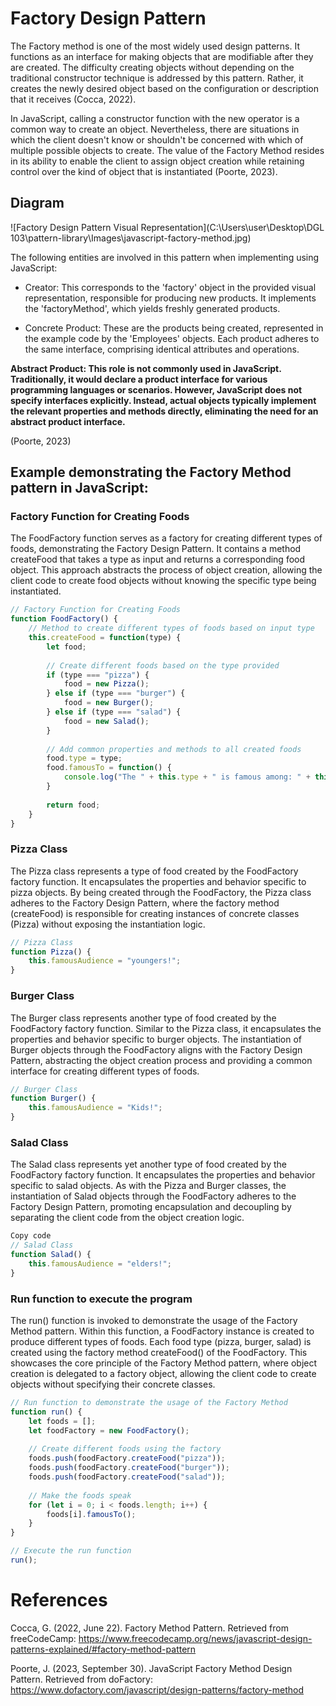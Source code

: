 # Factory Design Pattern

The Factory method is one of the most widely used design patterns. It functions as an interface for making objects that are modifiable after they are created. The difficulty creating objects without depending on the traditional constructor technique is addressed by this pattern. Rather, it creates the newly desired object based on the configuration or description that it receives (Cocca, 2022).


In JavaScript, calling a constructor function with the new operator is a common way to create an object. Nevertheless, there are situations in which the client doesn't know or shouldn't be concerned with which of multiple possible objects to create. The value of the Factory Method resides in its ability to enable the client to assign object creation while retaining control over the kind of object that is instantiated (Poorte, 2023).

## Diagram

![Factory Design Pattern Visual Representation](C:\Users\user\Desktop\DGL 103\pattern-library\Images\javascript-factory-method.jpg)

The following entities are involved in this pattern when implementing using JavaScript:

   - Creator: This corresponds to the 'factory' object in the provided visual representation, responsible for producing new products. It implements the 'factoryMethod', which yields freshly generated products.

   - Concrete Product: These are the products being created, represented in the example code by the 'Employees' objects. Each product adheres to the same interface, comprising identical attributes and operations.

**Abstract Product: This role is not commonly used in JavaScript. Traditionally, it would declare a product interface for various programming languages or scenarios. However, JavaScript does not specify interfaces explicitly. Instead, actual objects typically implement the relevant properties and methods directly, eliminating the need for an abstract product interface.**

(Poorte, 2023)

## Example demonstrating the Factory Method pattern in JavaScript:

### Factory Function for Creating Foods

The FoodFactory function serves as a factory for creating different types of foods, demonstrating the Factory Design Pattern. It contains a method createFood that takes a type as input and returns a corresponding food object. This approach abstracts the process of object creation, allowing the client code to create food objects without knowing the specific type being instantiated.

```javascript
// Factory Function for Creating Foods
function FoodFactory() {
    // Method to create different types of foods based on input type
    this.createFood = function(type) {
        let food;
        
        // Create different foods based on the type provided
        if (type === "pizza") {
            food = new Pizza();
        } else if (type === "burger") {
            food = new Burger();
        } else if (type === "salad") {
            food = new Salad();
        }
        
        // Add common properties and methods to all created foods
        food.type = type;
        food.famousTo = function() {
            console.log("The " + this.type + " is famous among: " + this.famousAudience);
        }
        
        return food;
    }
}
```
### Pizza Class 

The Pizza class represents a type of food created by the FoodFactory factory function. It encapsulates the properties and behavior specific to pizza objects. By being created through the FoodFactory, the Pizza class adheres to the Factory Design Pattern, where the factory method (createFood) is responsible for creating instances of concrete classes (Pizza) without exposing the instantiation logic.

```javascript
// Pizza Class
function Pizza() {
    this.famousAudience = "youngers!";
}
```

### Burger Class 

The Burger class represents another type of food created by the FoodFactory factory function. Similar to the Pizza class, it encapsulates the properties and behavior specific to burger objects. The instantiation of Burger objects through the FoodFactory aligns with the Factory Design Pattern, abstracting the object creation process and providing a common interface for creating different types of foods.

```javascript
// Burger Class
function Burger() {
    this.famousAudience = "Kids!";
}
```

### Salad Class 

The Salad class represents yet another type of food created by the FoodFactory factory function. It encapsulates the properties and behavior specific to salad objects. As with the Pizza and Burger classes, the instantiation of Salad objects through the FoodFactory adheres to the Factory Design Pattern, promoting encapsulation and decoupling by separating the client code from the object creation logic.

```javascript
Copy code
// Salad Class
function Salad() {
    this.famousAudience = "elders!";
}
```

### Run function to execute the program

The run() function is invoked to demonstrate the usage of the Factory Method pattern. Within this function, a FoodFactory instance is created to produce different types of foods. Each food type (pizza, burger, salad) is created using the factory method createFood() of the FoodFactory. This showcases the core principle of the Factory Method pattern, where object creation is delegated to a factory object, allowing the client code to create objects without specifying their concrete classes.

```javascript
// Run function to demonstrate the usage of the Factory Method
function run() {
    let foods = [];
    let foodFactory = new FoodFactory();
    
    // Create different foods using the factory
    foods.push(foodFactory.createFood("pizza"));
    foods.push(foodFactory.createFood("burger"));
    foods.push(foodFactory.createFood("salad"));
    
    // Make the foods speak
    for (let i = 0; i < foods.length; i++) {
        foods[i].famousTo();
    }
}

// Execute the run function
run();
```

# References
Cocca, G. (2022, June 22). Factory Method Pattern. Retrieved from freeCodeCamp: https://www.freecodecamp.org/news/javascript-design-patterns-explained/#factory-method-pattern

Poorte, J. (2023, September 30). JavaScript Factory Method Design Pattern. Retrieved from doFactory: https://www.dofactory.com/javascript/design-patterns/factory-method
